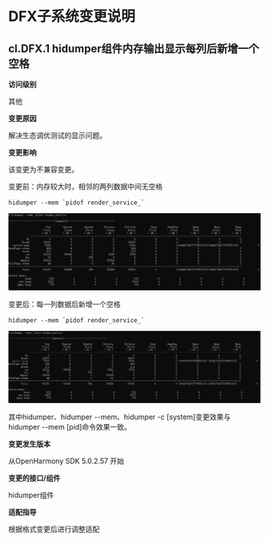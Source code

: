 # DFX子系统变更说明

## cl.DFX.1 hidumper组件内存输出显示每列后新增一个空格

**访问级别**

其他

**变更原因**

解决生态调优测试的显示问题。

**变更影响**

该变更为不兼容变更。

变更前：内存较大时，相邻的两列数据中间无空格
   ```
   hidumper --mem `pidof render_service_`
   ```
   ![before](figures/hidumper_mem_pid_before.png)


变更后：每一列数据后新增一个空格
   ```
   hidumper --mem `pidof render_service_`
   ```
   ![after](figures/hidumper_mem_pid_after.png)


其中hidumper、hidumper --mem、hidumper -c [system]变更效果与hidumper --mem [pid]命令效果一致。

**变更发生版本**

从OpenHarmony SDK 5.0.2.57 开始

**变更的接口/组件**

hidumper组件


**适配指导**

根据格式变更后进行调整适配
